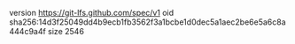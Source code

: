 version https://git-lfs.github.com/spec/v1
oid sha256:14d3f25049dd4b9ecb1fb3562f3a1bcbe1d0dec5a1aec2be6e5a6c8a444c9a4f
size 2546
